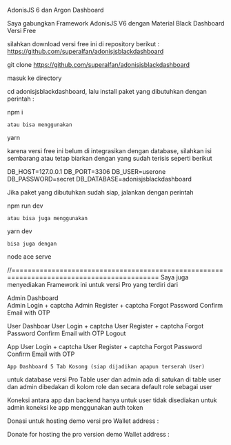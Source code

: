 AdonisJS 6 dan Argon Dashboard

Saya gabungkan Framework AdonisJS V6 dengan Material Black Dashboard Versi Free

silahkan download versi free ini di repository berikut : https://github.com/superalfan/adonisjsblackdashboard

git clone https://github.com/superalfan/adonisjsblackdashboard

masuk ke directory 

cd adonisjsblackdashboard, lalu install paket yang dibutuhkan dengan perintah :

npm i 

    atau bisa menggunakan 

yarn

karena versi free ini belum di integrasikan dengan database, silahkan isi sembarang
atau tetap biarkan dengan yang sudah terisis seperti berikut

DB_HOST=127.0.0.1
DB_PORT=3306
DB_USER=userone
DB_PASSWORD=secret
DB_DATABASE=adonisjsblackdashboard

Jika paket yang dibutuhkan sudah siap, jalankan dengan perintah

npm run dev

    atau bisa juga menggunakan

yarn dev

    bisa juga dengan 

node ace serve

//===========================================================================================
Saya juga menyediakan Framework ini untuk versi Pro yang terdiri dari

Admin Dashboard    
    Admin Login + captcha
    Admin Register + captcha
    Forgot Password 
    Confirm Email with OTP

User Dashboar
    User Login + captcha
    User Register + captcha
    Forgot Password
    Confirm Email with OTP
    Logout


App
    User Login + captcha
    User Register + captcha
    Forgot Password
    Confirm Email with OTP

    App Dashboard 5 Tab Kosong (siap dijadikan apapun terserah User)


untuk database versi Pro
Table user dan admin ada di satukan di table user dan admin dibedakan di kolom role dan secara default role sebagai user

Koneksi antara app dan backend hanya untuk user tidak disediakan untuk admin
koneksi ke app menggunakan auth token



Donasi untuk hosting demo versi pro
    Wallet address : 

Donate for hosting the pro version demo
    Wallet address :
